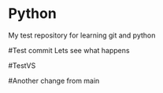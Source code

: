 # Python
My test repository for learning git and python

#Test commit
Lets see what happens

#TestVS

#Another change from main
